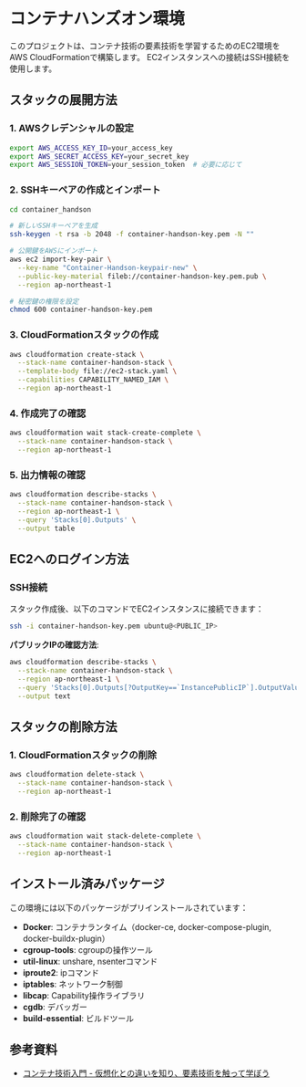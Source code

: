 # コンテナハンズオン環境

このプロジェクトは、コンテナ技術の要素技術を学習するためのEC2環境をAWS CloudFormationで構築します。
EC2インスタンスへの接続はSSH接続を使用します。

## スタックの展開方法

### 1. AWSクレデンシャルの設定
```bash
export AWS_ACCESS_KEY_ID=your_access_key
export AWS_SECRET_ACCESS_KEY=your_secret_key
export AWS_SESSION_TOKEN=your_session_token  # 必要に応じて
```

### 2. SSHキーペアの作成とインポート
```bash
cd container_handson

# 新しいSSHキーペアを生成
ssh-keygen -t rsa -b 2048 -f container-handson-key.pem -N ""

# 公開鍵をAWSにインポート
aws ec2 import-key-pair \
  --key-name "Container-Handson-keypair-new" \
  --public-key-material fileb://container-handson-key.pem.pub \
  --region ap-northeast-1

# 秘密鍵の権限を設定
chmod 600 container-handson-key.pem
```

### 3. CloudFormationスタックの作成
```bash
aws cloudformation create-stack \
  --stack-name container-handson-stack \
  --template-body file://ec2-stack.yaml \
  --capabilities CAPABILITY_NAMED_IAM \
  --region ap-northeast-1
```

### 4. 作成完了の確認
```bash
aws cloudformation wait stack-create-complete \
  --stack-name container-handson-stack \
  --region ap-northeast-1
```

### 5. 出力情報の確認
```bash
aws cloudformation describe-stacks \
  --stack-name container-handson-stack \
  --region ap-northeast-1 \
  --query 'Stacks[0].Outputs' \
  --output table
```

## EC2へのログイン方法

### SSH接続
スタック作成後、以下のコマンドでEC2インスタンスに接続できます：

```bash
ssh -i container-handson-key.pem ubuntu@<PUBLIC_IP>
```

**パブリックIPの確認方法**:
```bash
aws cloudformation describe-stacks \
  --stack-name container-handson-stack \
  --region ap-northeast-1 \
  --query 'Stacks[0].Outputs[?OutputKey==`InstancePublicIP`].OutputValue' \
  --output text
```

## スタックの削除方法

### 1. CloudFormationスタックの削除
```bash
aws cloudformation delete-stack \
  --stack-name container-handson-stack \
  --region ap-northeast-1
```

### 2. 削除完了の確認
```bash
aws cloudformation wait stack-delete-complete \
  --stack-name container-handson-stack \
  --region ap-northeast-1
```

## インストール済みパッケージ

この環境には以下のパッケージがプリインストールされています：

- **Docker**: コンテナランタイム（docker-ce, docker-compose-plugin, docker-buildx-plugin）
- **cgroup-tools**: cgroupの操作ツール
- **util-linux**: unshare, nsenterコマンド
- **iproute2**: ipコマンド
- **iptables**: ネットワーク制御
- **libcap**: Capability操作ライブラリ
- **cgdb**: デバッガー
- **build-essential**: ビルドツール

## 参考資料

- [コンテナ技術入門 - 仮想化との違いを知り、要素技術を触って学ぼう](https://en-ambi.com/itcontents/entry/2019/02/05/103000)
